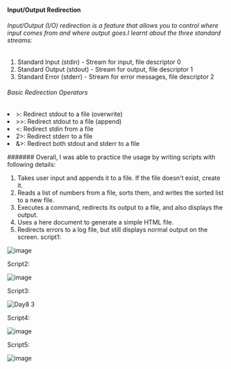 #### Input/Output Redirection

###### Input/Output (I/O) redirection is a feature that allows you to control where input comes from and where output goes.I learnt about the three standard streams:
1. Standard Input (stdin) - Stream for input, file descriptor 0
2. Standard Output (stdout) - Stream for output, file descriptor 1
3. Standard Error (stderr) - Stream for error messages, file descriptor 2

###### Basic Redirection Operators
<li> >: Redirect stdout to a file (overwrite)
<li> >>: Redirect stdout to a file (append)
<li> <: Redirect stdin from a file
<li> 2>: Redirect stderr to a file
<li> &>: Redirect both stdout and stderr to a file

####### Overall, I was able to practice the usage by writing scripts with following details: 
1. Takes user input and appends it to a file. If the file doesn't exist, create it.
2. Reads a list of numbers from a file, sorts them, and writes the sorted list to a new file.
3. Executes a command, redirects its output to a file, and also displays the output.
4. Uses a here document to generate a simple HTML file.
5. Redirects errors to a log file, but still displays normal output on the screen.
script1:

![image](https://github.com/user-attachments/assets/5de9639e-987e-4e66-9d4d-06bf75514e2c)

Script2:

![image](https://github.com/user-attachments/assets/c95889a8-eb3f-45fd-a395-4b15d5bdadd5)

Script3: 

![Day8 3](https://github.com/user-attachments/assets/75866d5f-8fd2-4606-a458-c6d4be3df1b4)

Script4:

![image](https://github.com/user-attachments/assets/b206770d-fa79-4c85-9480-7529c5165188)

Script5:

![image](https://github.com/user-attachments/assets/1d75fab7-264c-47dc-8130-9026cd8db81a)
